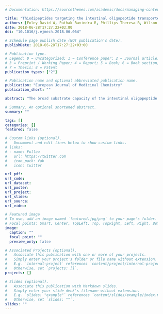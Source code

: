 ```yaml
---
# Documentation: https://sourcethemes.com/academic/docs/managing-content/

title: "Thiodipeptides targeting the intestinal oligopeptide transporter as a general approach to improving oral drug delivery"
authors: [Foley David W, Pathak Ravindra B, Phillips Theresa R, Wilson Gayle L, Bailey Patrick D, Pieri Myrtani, Senan Anish, Meredith David]
date: 2018-06-28T17:27:22+03:00
doi: "10.1016/j.ejmech.2018.06.064"

# Schedule page publish date (NOT publication's date).
publishDate: 2018-06-28T17:27:22+03:00

# Publication type.
# Legend: 0 = Uncategorized; 1 = Conference paper; 2 = Journal article;
# 3 = Preprint / Working Paper; 4 = Report; 5 = Book; 6 = Book section;
# 7 = Thesis; 8 = Patent
publication_types: ["2"]

# Publication name and optional abbreviated publication name.
publication: "European Journal of Medicinal Chemistry"
publication_short: ""

abstract: "The broad substrate capacity of the intestinal oligopeptide transporter, PepT1, has made it a key target of research into drug delivery. Whilst the substrate capacity of this transporter is broad, studies have largely been limited to small peptides and peptide-like drugs. Here, we demonstrate for the first time that a diverse range of drugs can be targeted towards transport by PepT1 using a hydrolysis resistant carrier. Eleven prodrugs were synthesized by conjugating modified dipeptides containing a thioamide bond to the approved drugs ibuprofen, gabapentin, propofol, aspirin, acyclovir, nabumetone, atenolol, zanamivir, baclofen and mycophenolate. Except for the aspirin and acyclovir prodrugs, which were unstable in the assay conditions and were not further studied, the prodrugs were tested for affinity and transport by PepT1 expressed in Xenopus laevis oocytes: binding affinities ranged from approximately 0.1 to 2 mM. Compounds which showed robust transport in an oocyte trans-stimulation assay were then tested for transcellular transport in Caco-2 cell monolayers: all five tested prodrugs showed significant PepT1- mediated transcellular uptake. Finally, the ibuprofen and propofol prodrugs were tested for absorption in rats: following oral dosing the intact prodrugs and free ibuprofen were measured in the plasma. This provides proof-of-concept for the idea of targeting poorly bioavailable drugs towards PepT1 transport as a general means of improving oral permeability."

# Summary. An optional shortened abstract.
summary: ""

tags: []
categories: []
featured: false

# Custom links (optional).
#   Uncomment and edit lines below to show custom links.
# links:
# - name: Follow
#   url: https://twitter.com
#   icon_pack: fab
#   icon: twitter

url_pdf:
url_code:
url_dataset:
url_poster:
url_project:
url_slides:
url_source:
url_video:

# Featured image
# To use, add an image named `featured.jpg/png` to your page's folder. 
# Focal points: Smart, Center, TopLeft, Top, TopRight, Left, Right, BottomLeft, Bottom, BottomRight.
image:
  caption: ""
  focal_point: ""
  preview_only: false

# Associated Projects (optional).
#   Associate this publication with one or more of your projects.
#   Simply enter your project's folder or file name without extension.
#   E.g. `internal-project` references `content/project/internal-project/index.md`.
#   Otherwise, set `projects: []`.
projects: []

# Slides (optional).
#   Associate this publication with Markdown slides.
#   Simply enter your slide deck's filename without extension.
#   E.g. `slides: "example"` references `content/slides/example/index.md`.
#   Otherwise, set `slides: ""`.
slides: ""
---
```

